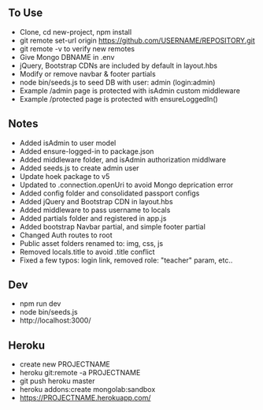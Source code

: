 ## To Use
- Clone, cd new-project, npm install
- git remote set-url origin https://github.com/USERNAME/REPOSITORY.git
- git remote -v   to verify new remotes
- Give Mongo DBNAME in .env
- jQuery, Bootstrap CDNs are included by default in layout.hbs
- Modify or remove navbar & footer partials
- node bin/seeds.js to seed DB with user: admin (login:admin)
- Example /admin page is protected with isAdmin custom middleware
- Example /protected page is protected with ensureLoggedIn()

## Notes
- Added isAdmin to user model
- Added ensure-logged-in to package.json
- Added middleware folder, and isAdmin authorization middlware
- Added seeds.js to create admin user
- Update hoek package to v5
- Updated to .connection.openUri to avoid Mongo deprication error
- Added config folder and consolidated passport configs
- Added jQuery and Bootstrap CDN in layout.hbs
- Added middleware to pass username to locals
- Added partials folder and registered in app.js
- Added bootstrap Navbar partial, and simple footer partial
- Changed Auth routes to root
- Public asset folders renamed to: img, css, js
- Removed locals.title to avoid .title conflict
- Fixed a few typos: login link, removed role: "teacher" param, etc..
 
 ## Dev
 - npm run dev
 - node bin/seeds.js
 - http://localhost:3000/

 ## Heroku
 - create new PROJECTNAME
 - heroku git:remote -a PROJECTNAME
 - git push heroku master
 - heroku addons:create mongolab:sandbox
 - https://PROJECTNAME.herokuapp.com/


